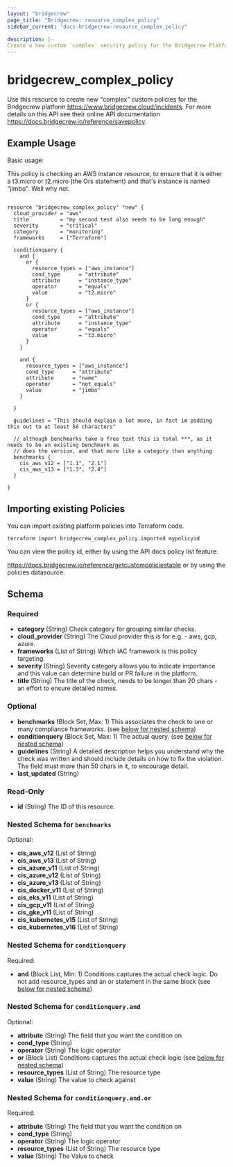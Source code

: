 ```yaml
---
layout: "bridgecrew"
page_title: "Bridgecrew: resource_complex_policy"
sidebar_current: "docs-bridgecrew-resource_complex_policy"

description: |-
Create a new custom 'complex' security policy for the Bridgecrew Platform
---
```


# bridgecrew_complex_policy

Use this resource to create new "complex" custom policies for the Bridgecrew platform <https://www.bridgecrew.cloud/incidents>.
For more details on this API see their online API documentation <https://docs.bridgecrew.io/reference/savepolicy>.





## Example Usage

Basic usage:

This policy is checking an AWS instance resource, to ensure that it is either a t3.micro or t2.micro (the Ors statement)
and that's instance is named "jimbo". Well why not.

```hcl

resource "bridgecrew_complex_policy" "new" {
  cloud_provider = "aws"
  title          = "my second test also needs to be long enough"
  severity       = "critical"
  category       = "monitoring"
  frameworks     = ["Terraform"]

  conditionquery {
    and {
      or {
        resource_types = ["aws_instance"]
        cond_type      = "attribute"
        attribute      = "instance_type"
        operator       = "equals"
        value          = "t2.micro"
      }
      or {
        resource_types = ["aws_instance"]
        cond_type      = "attribute"
        attribute      = "instance_type"
        operator       = "equals"
        value          = "t3.micro"
      }
    }

    and {
      resource_types = ["aws_instance"]
      cond_type      = "attribute"
      attribute      = "name"
      operator       = "not_equals"
      value          = "jimbo"
    }

  }

  guidelines = "This should explain a lot more, in fact im padding this out to at least 50 characters"

  // although benchmarks take a free text this is total ***, as it needs to be an existing benchmark as
  // does the version, and that more like a category than anything
  benchmarks {
    cis_aws_v12 = ["1.1", "2.1"]
    cis_aws_v13 = ["1.3", "2.4"]
  }

}
```

## Importing existing Policies

You can import existing platform policies into Terraform code.

```
terraform import bridgecrew_complex_policy.imported mypolicyid
```

You can view the policy id, either by using the API docs policy list feature:

<https://docs.bridgecrew.io/reference/getcustompoliciestable> or by using the policies datasource.

<!-- schema generated by tfplugindocs -->
## Schema

### Required

- **category** (String) Check category for grouping similar checks.
- **cloud_provider** (String) The Cloud provider this is for e.g. - aws, gcp, azure.
- **frameworks** (List of String) Which IAC framework is this policy targeting.
- **severity** (String) Severity category allows you to indicate importance and this value can determine build or PR failure in the platform.
- **title** (String) The title of the check, needs to be longer than 20 chars - an effort to ensure detailed names.

### Optional

- **benchmarks** (Block Set, Max: 1) This associates the check to one or many compliance frameworks. (see [below for nested schema](#nestedblock--benchmarks))
- **conditionquery** (Block Set, Max: 1) The actual query. (see [below for nested schema](#nestedblock--conditionquery))
- **guidelines** (String) A detailed description helps you understand why the check was written and should include details on how to fix the violation. The field must more than 50 chars in it, to encourage detail.
- **last_updated** (String)

### Read-Only

- **id** (String) The ID of this resource.

<a id="nestedblock--benchmarks"></a>
### Nested Schema for `benchmarks`

Optional:

- **cis_aws_v12** (List of String)
- **cis_aws_v13** (List of String)
- **cis_azure_v11** (List of String)
- **cis_azure_v12** (List of String)
- **cis_azure_v13** (List of String)
- **cis_docker_v11** (List of String)
- **cis_eks_v11** (List of String)
- **cis_gcp_v11** (List of String)
- **cis_gke_v11** (List of String)
- **cis_kubernetes_v15** (List of String)
- **cis_kubernetes_v16** (List of String)


<a id="nestedblock--conditionquery"></a>
### Nested Schema for `conditionquery`

Required:

- **and** (Block List, Min: 1) Conditions captures the actual check logic. Do not add resource_types and an or statement in the same block (see [below for nested schema](#nestedblock--conditionquery--and))

<a id="nestedblock--conditionquery--and"></a>
### Nested Schema for `conditionquery.and`

Optional:

- **attribute** (String) The field that you want the condition on
- **cond_type** (String)
- **operator** (String) The logic operator
- **or** (Block List) Conditions captures the actual check logic (see [below for nested schema](#nestedblock--conditionquery--and--or))
- **resource_types** (List of String) The resource type
- **value** (String) The value to check against

<a id="nestedblock--conditionquery--and--or"></a>
### Nested Schema for `conditionquery.and.or`

Required:

- **attribute** (String) The field that you want the condition on
- **cond_type** (String)
- **operator** (String) The logic operator
- **resource_types** (List of String) The resource type
- **value** (String) The Value to check
